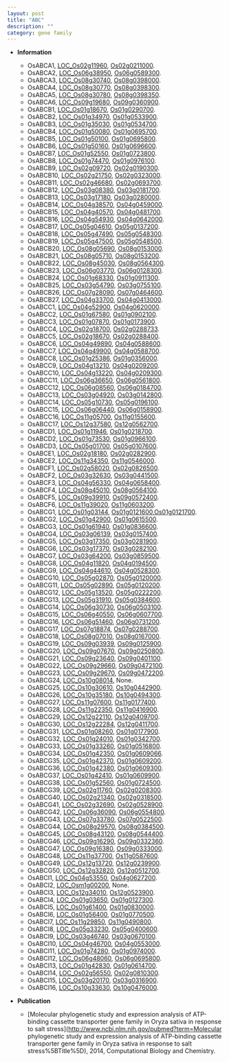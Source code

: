 ```yaml
---
layout: post
title: "ABC"
description: ""
category: gene family
---
```


* **Information**  
    + OsABCA1, [LOC_Os02g11960](http://rice.uga.edu/cgi-bin/ORF_infopage.cgi?orf=LOC_Os02g11960), [Os02g0211000](http://rapdb.dna.affrc.go.jp/viewer/gbrowse_details/irgsp1?name=Os02g0211000).
    + OsABCA2, [LOC_Os06g38950](http://rice.uga.edu/cgi-bin/ORF_infopage.cgi?orf=LOC_Os06g38950), [Os06g0589300](http://rapdb.dna.affrc.go.jp/viewer/gbrowse_details/irgsp1?name=Os06g0589300).
    + OsABCA3, [LOC_Os08g30740](http://rice.uga.edu/cgi-bin/ORF_infopage.cgi?orf=LOC_Os08g30740), [Os08g0398000](http://rapdb.dna.affrc.go.jp/viewer/gbrowse_details/irgsp1?name=Os08g0398000).
    + OsABCA4, [LOC_Os08g30770](http://rice.uga.edu/cgi-bin/ORF_infopage.cgi?orf=LOC_Os08g30770), [Os08g0398300](http://rapdb.dna.affrc.go.jp/viewer/gbrowse_details/irgsp1?name=Os08g0398300).
    + OsABCA5, [LOC_Os08g30780](http://rice.uga.edu/cgi-bin/ORF_infopage.cgi?orf=LOC_Os08g30780), [Os08g0398350](http://rapdb.dna.affrc.go.jp/viewer/gbrowse_details/irgsp1?name=Os08g0398350).
    + OsABCA6, [LOC_Os09g19680](http://rice.uga.edu/cgi-bin/ORF_infopage.cgi?orf=LOC_Os09g19680), [Os09g0360900](http://rapdb.dna.affrc.go.jp/viewer/gbrowse_details/irgsp1?name=Os09g0360900).
    + OsABCB1, [LOC_Os01g18670](http://rice.uga.edu/cgi-bin/ORF_infopage.cgi?orf=LOC_Os01g18670), [Os01g0290700](http://rapdb.dna.affrc.go.jp/viewer/gbrowse_details/irgsp1?name=Os01g0290700).
    + OsABCB2, [LOC_Os01g34970](http://rice.uga.edu/cgi-bin/ORF_infopage.cgi?orf=LOC_Os01g34970), [Os01g0533900](http://rapdb.dna.affrc.go.jp/viewer/gbrowse_details/irgsp1?name=Os01g0533900).
    + OsABCB3, [LOC_Os01g35030](http://rice.uga.edu/cgi-bin/ORF_infopage.cgi?orf=LOC_Os01g35030), [Os01g0534700](http://rapdb.dna.affrc.go.jp/viewer/gbrowse_details/irgsp1?name=Os01g0534700).
    + OsABCB4, [LOC_Os01g50080](http://rice.uga.edu/cgi-bin/ORF_infopage.cgi?orf=LOC_Os01g50080), [Os01g0695700](http://rapdb.dna.affrc.go.jp/viewer/gbrowse_details/irgsp1?name=Os01g0695700).
    + OsABCB5, [LOC_Os01g50100](http://rice.uga.edu/cgi-bin/ORF_infopage.cgi?orf=LOC_Os01g50100), [Os01g0695800](http://rapdb.dna.affrc.go.jp/viewer/gbrowse_details/irgsp1?name=Os01g0695800).
    + OsABCB6, [LOC_Os01g50160](http://rice.uga.edu/cgi-bin/ORF_infopage.cgi?orf=LOC_Os01g50160), [Os01g0696600](http://rapdb.dna.affrc.go.jp/viewer/gbrowse_details/irgsp1?name=Os01g0696600).
    + OsABCB7, [LOC_Os01g52550](http://rice.uga.edu/cgi-bin/ORF_infopage.cgi?orf=LOC_Os01g52550), [Os01g0723800](http://rapdb.dna.affrc.go.jp/viewer/gbrowse_details/irgsp1?name=Os01g0723800).
    + OsABCB8, [LOC_Os01g74470](http://rice.uga.edu/cgi-bin/ORF_infopage.cgi?orf=LOC_Os01g74470), [Os01g0976100](http://rapdb.dna.affrc.go.jp/viewer/gbrowse_details/irgsp1?name=Os01g0976100).
    + OsABCB9, [LOC_Os02g09720](http://rice.uga.edu/cgi-bin/ORF_infopage.cgi?orf=LOC_Os02g09720), [Os02g0190300](http://rapdb.dna.affrc.go.jp/viewer/gbrowse_details/irgsp1?name=Os02g0190300).
    + OsABCB10, [LOC_Os02g21750](http://rice.uga.edu/cgi-bin/ORF_infopage.cgi?orf=LOC_Os02g21750), [Os02g0323000](http://rapdb.dna.affrc.go.jp/viewer/gbrowse_details/irgsp1?name=Os02g0323000).
    + OsABCB11, [LOC_Os02g46680](http://rice.uga.edu/cgi-bin/ORF_infopage.cgi?orf=LOC_Os02g46680), [Os02g0693700](http://rapdb.dna.affrc.go.jp/viewer/gbrowse_details/irgsp1?name=Os02g0693700).
    + OsABCB12, [LOC_Os03g08380](http://rice.uga.edu/cgi-bin/ORF_infopage.cgi?orf=LOC_Os03g08380), [Os03g0181700](http://rapdb.dna.affrc.go.jp/viewer/gbrowse_details/irgsp1?name=Os03g0181700).
    + OsABCB13, [LOC_Os03g17180](http://rice.uga.edu/cgi-bin/ORF_infopage.cgi?orf=LOC_Os03g17180), [Os03g0280000](http://rapdb.dna.affrc.go.jp/viewer/gbrowse_details/irgsp1?name=Os03g0280000).
    + OsABCB14, [LOC_Os04g38570](http://rice.uga.edu/cgi-bin/ORF_infopage.cgi?orf=LOC_Os04g38570), [Os04g0459000](http://rapdb.dna.affrc.go.jp/viewer/gbrowse_details/irgsp1?name=Os04g0459000).
    + OsABCB15, [LOC_Os04g40570](http://rice.uga.edu/cgi-bin/ORF_infopage.cgi?orf=LOC_Os04g40570), [Os04g0481700](http://rapdb.dna.affrc.go.jp/viewer/gbrowse_details/irgsp1?name=Os04g0481700).
    + OsABCB16, [LOC_Os04g54930](http://rice.uga.edu/cgi-bin/ORF_infopage.cgi?orf=LOC_Os04g54930), [Os04g0642000](http://rapdb.dna.affrc.go.jp/viewer/gbrowse_details/irgsp1?name=Os04g0642000).
    + OsABCB17, [LOC_Os05g04610](http://rice.uga.edu/cgi-bin/ORF_infopage.cgi?orf=LOC_Os05g04610), [Os05g0137200](http://rapdb.dna.affrc.go.jp/viewer/gbrowse_details/irgsp1?name=Os05g0137200).
    + OsABCB18, [LOC_Os05g47490](http://rice.uga.edu/cgi-bin/ORF_infopage.cgi?orf=LOC_Os05g47490), [Os05g0548300](http://rapdb.dna.affrc.go.jp/viewer/gbrowse_details/irgsp1?name=Os05g0548300).
    + OsABCB19, [LOC_Os05g47500](http://rice.uga.edu/cgi-bin/ORF_infopage.cgi?orf=LOC_Os05g47500), [Os05g0548500](http://rapdb.dna.affrc.go.jp/viewer/gbrowse_details/irgsp1?name=Os05g0548500).
    + OsABCB20, [LOC_Os08g05690](http://rice.uga.edu/cgi-bin/ORF_infopage.cgi?orf=LOC_Os08g05690), [Os08g0153000](http://rapdb.dna.affrc.go.jp/viewer/gbrowse_details/irgsp1?name=Os08g0153000).
    + OsABCB21, [LOC_Os08g05710](http://rice.uga.edu/cgi-bin/ORF_infopage.cgi?orf=LOC_Os08g05710), [Os08g0153200](http://rapdb.dna.affrc.go.jp/viewer/gbrowse_details/irgsp1?name=Os08g0153200).
    + OsABCB22, [LOC_Os08g45030](http://rice.uga.edu/cgi-bin/ORF_infopage.cgi?orf=LOC_Os08g45030), [Os08g0564300](http://rapdb.dna.affrc.go.jp/viewer/gbrowse_details/irgsp1?name=Os08g0564300).
    + OsABCB23, [LOC_Os06g03770](http://rice.uga.edu/cgi-bin/ORF_infopage.cgi?orf=LOC_Os06g03770), [Os06g0128300](http://rapdb.dna.affrc.go.jp/viewer/gbrowse_details/irgsp1?name=Os06g0128300).
    + OsABCB24, [LOC_Os01g68330](http://rice.uga.edu/cgi-bin/ORF_infopage.cgi?orf=LOC_Os01g68330), [Os01g0911300](http://rapdb.dna.affrc.go.jp/viewer/gbrowse_details/irgsp1?name=Os01g0911300).
    + OsABCB25, [LOC_Os03g54790](http://rice.uga.edu/cgi-bin/ORF_infopage.cgi?orf=LOC_Os03g54790), [Os03g0755100](http://rapdb.dna.affrc.go.jp/viewer/gbrowse_details/irgsp1?name=Os03g0755100).
    + OsABCB26, [LOC_Os07g28090](http://rice.uga.edu/cgi-bin/ORF_infopage.cgi?orf=LOC_Os07g28090), [Os07g0464600](http://rapdb.dna.affrc.go.jp/viewer/gbrowse_details/irgsp1?name=Os07g0464600).
    + OsABCB27, [LOC_Os04g33700](http://rice.uga.edu/cgi-bin/ORF_infopage.cgi?orf=LOC_Os04g33700), [Os04g0413000](http://rapdb.dna.affrc.go.jp/viewer/gbrowse_details/irgsp1?name=Os04g0413000).
    + OsABCC1, [LOC_Os04g52900](http://rice.uga.edu/cgi-bin/ORF_infopage.cgi?orf=LOC_Os04g52900), [Os04g0620000](http://rapdb.dna.affrc.go.jp/viewer/gbrowse_details/irgsp1?name=Os04g0620000).
    + OsABCC2, [LOC_Os01g67580](http://rice.uga.edu/cgi-bin/ORF_infopage.cgi?orf=LOC_Os01g67580), [Os01g0902100](http://rapdb.dna.affrc.go.jp/viewer/gbrowse_details/irgsp1?name=Os01g0902100).
    + OsABCC3, [LOC_Os01g07870](http://rice.uga.edu/cgi-bin/ORF_infopage.cgi?orf=LOC_Os01g07870), [Os01g0173900](http://rapdb.dna.affrc.go.jp/viewer/gbrowse_details/irgsp1?name=Os01g0173900).
    + OsABCC4, [LOC_Os02g18700](http://rice.uga.edu/cgi-bin/ORF_infopage.cgi?orf=LOC_Os02g18700), [Os02g0288733](http://rapdb.dna.affrc.go.jp/viewer/gbrowse_details/irgsp1?name=Os02g0288733).
    + OsABCC5, [LOC_Os02g18670](http://rice.uga.edu/cgi-bin/ORF_infopage.cgi?orf=LOC_Os02g18670), [Os02g0288400](http://rapdb.dna.affrc.go.jp/viewer/gbrowse_details/irgsp1?name=Os02g0288400).
    + OsABCC6, [LOC_Os04g49890](http://rice.uga.edu/cgi-bin/ORF_infopage.cgi?orf=LOC_Os04g49890), [Os04g0588600](http://rapdb.dna.affrc.go.jp/viewer/gbrowse_details/irgsp1?name=Os04g0588600).
    + OsABCC7, [LOC_Os04g49900](http://rice.uga.edu/cgi-bin/ORF_infopage.cgi?orf=LOC_Os04g49900), [Os04g0588700](http://rapdb.dna.affrc.go.jp/viewer/gbrowse_details/irgsp1?name=Os04g0588700).
    + OsABCC8, [LOC_Os01g25386](http://rice.uga.edu/cgi-bin/ORF_infopage.cgi?orf=LOC_Os01g25386), [Os01g0356000](http://rapdb.dna.affrc.go.jp/viewer/gbrowse_details/irgsp1?name=Os01g0356000).
    + OsABCC9, [LOC_Os04g13210](http://rice.uga.edu/cgi-bin/ORF_infopage.cgi?orf=LOC_Os04g13210), [Os04g0209200](http://rapdb.dna.affrc.go.jp/viewer/gbrowse_details/irgsp1?name=Os04g0209200).
    + OsABCC10, [LOC_Os04g13220](http://rice.uga.edu/cgi-bin/ORF_infopage.cgi?orf=LOC_Os04g13220), [Os04g0209300](http://rapdb.dna.affrc.go.jp/viewer/gbrowse_details/irgsp1?name=Os04g0209300).
    + OsABCC11, [LOC_Os06g36650](http://rice.uga.edu/cgi-bin/ORF_infopage.cgi?orf=LOC_Os06g36650), [Os06g0561800](http://rapdb.dna.affrc.go.jp/viewer/gbrowse_details/irgsp1?name=Os06g0561800).
    + OsABCC12, [LOC_Os06g08560](http://rice.uga.edu/cgi-bin/ORF_infopage.cgi?orf=LOC_Os06g08560), [Os06g0184700](http://rapdb.dna.affrc.go.jp/viewer/gbrowse_details/irgsp1?name=Os06g0184700).
    + OsABCC13, [LOC_Os03g04920](http://rice.uga.edu/cgi-bin/ORF_infopage.cgi?orf=LOC_Os03g04920), [Os03g0142800](http://rapdb.dna.affrc.go.jp/viewer/gbrowse_details/irgsp1?name=Os03g0142800).
    + OsABCC14, [LOC_Os05g10730](http://rice.uga.edu/cgi-bin/ORF_infopage.cgi?orf=LOC_Os05g10730), [Os05g0196100](http://rapdb.dna.affrc.go.jp/viewer/gbrowse_details/irgsp1?name=Os05g0196100).
    + OsABCC15, [LOC_Os06g06440](http://rice.uga.edu/cgi-bin/ORF_infopage.cgi?orf=LOC_Os06g06440), [Os06g0158900](http://rapdb.dna.affrc.go.jp/viewer/gbrowse_details/irgsp1?name=Os06g0158900).
    + OsABCC16, [LOC_Os11g05700](http://rice.uga.edu/cgi-bin/ORF_infopage.cgi?orf=LOC_Os11g05700), [Os11g0155600](http://rapdb.dna.affrc.go.jp/viewer/gbrowse_details/irgsp1?name=Os11g0155600).
    + OsABCC17, [LOC_Os12g37580](http://rice.uga.edu/cgi-bin/ORF_infopage.cgi?orf=LOC_Os12g37580), [Os12g0562700](http://rapdb.dna.affrc.go.jp/viewer/gbrowse_details/irgsp1?name=Os12g0562700).
    + OsABCD1, [LOC_Os01g11946](http://rice.uga.edu/cgi-bin/ORF_infopage.cgi?orf=LOC_Os01g11946), [Os01g0218700](http://rapdb.dna.affrc.go.jp/viewer/gbrowse_details/irgsp1?name=Os01g0218700).
    + OsABCD2, [LOC_Os01g73530](http://rice.uga.edu/cgi-bin/ORF_infopage.cgi?orf=LOC_Os01g73530), [Os01g0966100](http://rapdb.dna.affrc.go.jp/viewer/gbrowse_details/irgsp1?name=Os01g0966100).
    + OsABCD3, [LOC_Os05g01700](http://rice.uga.edu/cgi-bin/ORF_infopage.cgi?orf=LOC_Os05g01700), [Os05g0107600](http://rapdb.dna.affrc.go.jp/viewer/gbrowse_details/irgsp1?name=Os05g0107600).
    + OsABCE1, [LOC_Os02g18180](http://rice.uga.edu/cgi-bin/ORF_infopage.cgi?orf=LOC_Os02g18180), [Os02g0282900](http://rapdb.dna.affrc.go.jp/viewer/gbrowse_details/irgsp1?name=Os02g0282900).
    + OsABCE2, [LOC_Os11g34350](http://rice.uga.edu/cgi-bin/ORF_infopage.cgi?orf=LOC_Os11g34350), [Os11g0546000](http://rapdb.dna.affrc.go.jp/viewer/gbrowse_details/irgsp1?name=Os11g0546000).
    + OsABCF1, [LOC_Os02g58020](http://rice.uga.edu/cgi-bin/ORF_infopage.cgi?orf=LOC_Os02g58020), [Os02g0826500](http://rapdb.dna.affrc.go.jp/viewer/gbrowse_details/irgsp1?name=Os02g0826500).
    + OsABCF2, [LOC_Os03g32630](http://rice.uga.edu/cgi-bin/ORF_infopage.cgi?orf=LOC_Os03g32630), [Os03g0441500](http://rapdb.dna.affrc.go.jp/viewer/gbrowse_details/irgsp1?name=Os03g0441500).
    + OsABCF3, [LOC_Os04g56330](http://rice.uga.edu/cgi-bin/ORF_infopage.cgi?orf=LOC_Os04g56330), [Os04g0658400](http://rapdb.dna.affrc.go.jp/viewer/gbrowse_details/irgsp1?name=Os04g0658400).
    + OsABCF4, [LOC_Os08g45010](http://rice.uga.edu/cgi-bin/ORF_infopage.cgi?orf=LOC_Os08g45010), [Os08g0564100](http://rapdb.dna.affrc.go.jp/viewer/gbrowse_details/irgsp1?name=Os08g0564100).
    + OsABCF5, [LOC_Os09g39910](http://rice.uga.edu/cgi-bin/ORF_infopage.cgi?orf=LOC_Os09g39910), [Os09g0572400](http://rapdb.dna.affrc.go.jp/viewer/gbrowse_details/irgsp1?name=Os09g0572400).
    + OsABCF6, [LOC_Os11g39020](http://rice.uga.edu/cgi-bin/ORF_infopage.cgi?orf=LOC_Os11g39020), [Os11g0603200](http://rapdb.dna.affrc.go.jp/viewer/gbrowse_details/irgsp1?name=Os11g0603200).
    + OsABCG1, [LOC_Os01g03144](http://rice.uga.edu/cgi-bin/ORF_infopage.cgi?orf=LOC_Os01g03144), [Os01g0121600](http://rapdb.dna.affrc.go.jp/viewer/gbrowse_details/irgsp1?name=Os01g0121600),[Os01g0121700](http://rapdb.dna.affrc.go.jp/viewer/gbrowse_details/irgsp1?name=Os01g0121700).
    + OsABCG2, [LOC_Os01g42900](http://rice.uga.edu/cgi-bin/ORF_infopage.cgi?orf=LOC_Os01g42900), [Os01g0615500](http://rapdb.dna.affrc.go.jp/viewer/gbrowse_details/irgsp1?name=Os01g0615500).
    + OsABCG3, [LOC_Os01g61940](http://rice.uga.edu/cgi-bin/ORF_infopage.cgi?orf=LOC_Os01g61940), [Os01g0836600](http://rapdb.dna.affrc.go.jp/viewer/gbrowse_details/irgsp1?name=Os01g0836600).
    + OsABCG4, [LOC_Os03g06139](http://rice.uga.edu/cgi-bin/ORF_infopage.cgi?orf=LOC_Os03g06139), [Os03g0157400](http://rapdb.dna.affrc.go.jp/viewer/gbrowse_details/irgsp1?name=Os03g0157400).
    + OsABCG5, [LOC_Os03g17350](http://rice.uga.edu/cgi-bin/ORF_infopage.cgi?orf=LOC_Os03g17350), [Os03g0281900](http://rapdb.dna.affrc.go.jp/viewer/gbrowse_details/irgsp1?name=Os03g0281900).
    + OsABCG6, [LOC_Os03g17370](http://rice.uga.edu/cgi-bin/ORF_infopage.cgi?orf=LOC_Os03g17370), [Os03g0282100](http://rapdb.dna.affrc.go.jp/viewer/gbrowse_details/irgsp1?name=Os03g0282100).
    + OsABCG7, [LOC_Os03g64200](http://rice.uga.edu/cgi-bin/ORF_infopage.cgi?orf=LOC_Os03g64200), [Os03g0859500](http://rapdb.dna.affrc.go.jp/viewer/gbrowse_details/irgsp1?name=Os03g0859500).
    + OsABCG8, [LOC_Os04g11820](http://rice.uga.edu/cgi-bin/ORF_infopage.cgi?orf=LOC_Os04g11820), [Os04g0194500](http://rapdb.dna.affrc.go.jp/viewer/gbrowse_details/irgsp1?name=Os04g0194500).
    + OsABCG9, [LOC_Os04g44610](http://rice.uga.edu/cgi-bin/ORF_infopage.cgi?orf=LOC_Os04g44610), [Os04g0528300](http://rapdb.dna.affrc.go.jp/viewer/gbrowse_details/irgsp1?name=Os04g0528300).
    + OsABCG10, [LOC_Os05g02870](http://rice.uga.edu/cgi-bin/ORF_infopage.cgi?orf=LOC_Os05g02870), [Os05g0120000](http://rapdb.dna.affrc.go.jp/viewer/gbrowse_details/irgsp1?name=Os05g0120000).
    + OsABCG11, [LOC_Os05g02890](http://rice.uga.edu/cgi-bin/ORF_infopage.cgi?orf=LOC_Os05g02890), [Os05g0120200](http://rapdb.dna.affrc.go.jp/viewer/gbrowse_details/irgsp1?name=Os05g0120200).
    + OsABCG12, [LOC_Os05g13520](http://rice.uga.edu/cgi-bin/ORF_infopage.cgi?orf=LOC_Os05g13520), [Os05g0222200](http://rapdb.dna.affrc.go.jp/viewer/gbrowse_details/irgsp1?name=Os05g0222200).
    + OsABCG13, [LOC_Os05g31910](http://rice.uga.edu/cgi-bin/ORF_infopage.cgi?orf=LOC_Os05g31910), [Os05g0384600](http://rapdb.dna.affrc.go.jp/viewer/gbrowse_details/irgsp1?name=Os05g0384600).
    + OsABCG14, [LOC_Os06g30730](http://rice.uga.edu/cgi-bin/ORF_infopage.cgi?orf=LOC_Os06g30730), [Os06g0503100](http://rapdb.dna.affrc.go.jp/viewer/gbrowse_details/irgsp1?name=Os06g0503100).
    + OsABCG15, [LOC_Os06g40550](http://rice.uga.edu/cgi-bin/ORF_infopage.cgi?orf=LOC_Os06g40550), [Os06g0607700](http://rapdb.dna.affrc.go.jp/viewer/gbrowse_details/irgsp1?name=Os06g0607700).
    + OsABCG16, [LOC_Os06g51460](http://rice.uga.edu/cgi-bin/ORF_infopage.cgi?orf=LOC_Os06g51460), [Os06g0731200](http://rapdb.dna.affrc.go.jp/viewer/gbrowse_details/irgsp1?name=Os06g0731200).
    + OsABCG17, [LOC_Os07g18874](http://rice.uga.edu/cgi-bin/ORF_infopage.cgi?orf=LOC_Os07g18874), [Os07g0288700](http://rapdb.dna.affrc.go.jp/viewer/gbrowse_details/irgsp1?name=Os07g0288700).
    + OsABCG18, [LOC_Os08g07010](http://rice.uga.edu/cgi-bin/ORF_infopage.cgi?orf=LOC_Os08g07010), [Os08g0167000](http://rapdb.dna.affrc.go.jp/viewer/gbrowse_details/irgsp1?name=Os08g0167000).
    + OsABCG19, [LOC_Os09g03939](http://rice.uga.edu/cgi-bin/ORF_infopage.cgi?orf=LOC_Os09g03939), [Os09g0125900](http://rapdb.dna.affrc.go.jp/viewer/gbrowse_details/irgsp1?name=Os09g0125900).
    + OsABCG20, [LOC_Os09g07670](http://rice.uga.edu/cgi-bin/ORF_infopage.cgi?orf=LOC_Os09g07670), [Os09g0250800](http://rapdb.dna.affrc.go.jp/viewer/gbrowse_details/irgsp1?name=Os09g0250800).
    + OsABCG21, [LOC_Os09g23640](http://rice.uga.edu/cgi-bin/ORF_infopage.cgi?orf=LOC_Os09g23640), [Os09g0401100](http://rapdb.dna.affrc.go.jp/viewer/gbrowse_details/irgsp1?name=Os09g0401100).
    + OsABCG22, [LOC_Os09g29660](http://rice.uga.edu/cgi-bin/ORF_infopage.cgi?orf=LOC_Os09g29660), [Os09g0472100](http://rapdb.dna.affrc.go.jp/viewer/gbrowse_details/irgsp1?name=Os09g0472100).
    + OsABCG23, [LOC_Os09g29670](http://rice.uga.edu/cgi-bin/ORF_infopage.cgi?orf=LOC_Os09g29670), [Os09g0472200](http://rapdb.dna.affrc.go.jp/viewer/gbrowse_details/irgsp1?name=Os09g0472200).
    + OsABCG24, [LOC_Os10g08014](http://rice.uga.edu/cgi-bin/ORF_infopage.cgi?orf=LOC_Os10g08014), None.
    + OsABCG25, [LOC_Os10g30610](http://rice.uga.edu/cgi-bin/ORF_infopage.cgi?orf=LOC_Os10g30610), [Os10g0442900](http://rapdb.dna.affrc.go.jp/viewer/gbrowse_details/irgsp1?name=Os10g0442900).
    + OsABCG26, [LOC_Os10g35180](http://rice.uga.edu/cgi-bin/ORF_infopage.cgi?orf=LOC_Os10g35180), [Os10g0494300](http://rapdb.dna.affrc.go.jp/viewer/gbrowse_details/irgsp1?name=Os10g0494300).
    + OsABCG27, [LOC_Os11g07600](http://rice.uga.edu/cgi-bin/ORF_infopage.cgi?orf=LOC_Os11g07600), [Os11g0177400](http://rapdb.dna.affrc.go.jp/viewer/gbrowse_details/irgsp1?name=Os11g0177400).
    + OsABCG28, [LOC_Os11g22350](http://rice.uga.edu/cgi-bin/ORF_infopage.cgi?orf=LOC_Os11g22350), [Os11g0416900](http://rapdb.dna.affrc.go.jp/viewer/gbrowse_details/irgsp1?name=Os11g0416900).
    + OsABCG29, [LOC_Os12g22110](http://rice.uga.edu/cgi-bin/ORF_infopage.cgi?orf=LOC_Os12g22110), [Os12g0409700](http://rapdb.dna.affrc.go.jp/viewer/gbrowse_details/irgsp1?name=Os12g0409700).
    + OsABCG30, [LOC_Os12g22284](http://rice.uga.edu/cgi-bin/ORF_infopage.cgi?orf=LOC_Os12g22284), [Os12g0411700](http://rapdb.dna.affrc.go.jp/viewer/gbrowse_details/irgsp1?name=Os12g0411700).
    + OsABCG31, [LOC_Os01g08260](http://rice.uga.edu/cgi-bin/ORF_infopage.cgi?orf=LOC_Os01g08260), [Os01g0177900](http://rapdb.dna.affrc.go.jp/viewer/gbrowse_details/irgsp1?name=Os01g0177900).
    + OsABCG32, [LOC_Os01g24010](http://rice.uga.edu/cgi-bin/ORF_infopage.cgi?orf=LOC_Os01g24010), [Os01g0342700](http://rapdb.dna.affrc.go.jp/viewer/gbrowse_details/irgsp1?name=Os01g0342700).
    + OsABCG33, [LOC_Os01g33260](http://rice.uga.edu/cgi-bin/ORF_infopage.cgi?orf=LOC_Os01g33260), [Os01g0516800](http://rapdb.dna.affrc.go.jp/viewer/gbrowse_details/irgsp1?name=Os01g0516800).
    + OsABCG34, [LOC_Os01g42350](http://rice.uga.edu/cgi-bin/ORF_infopage.cgi?orf=LOC_Os01g42350), [Os01g0609066](http://rapdb.dna.affrc.go.jp/viewer/gbrowse_details/irgsp1?name=Os01g0609066).
    + OsABCG35, [LOC_Os01g42370](http://rice.uga.edu/cgi-bin/ORF_infopage.cgi?orf=LOC_Os01g42370), [Os01g0609200](http://rapdb.dna.affrc.go.jp/viewer/gbrowse_details/irgsp1?name=Os01g0609200).
    + OsABCG36, [LOC_Os01g42380](http://rice.uga.edu/cgi-bin/ORF_infopage.cgi?orf=LOC_Os01g42380), [Os01g0609300](http://rapdb.dna.affrc.go.jp/viewer/gbrowse_details/irgsp1?name=Os01g0609300).
    + OsABCG37, [LOC_Os01g42410](http://rice.uga.edu/cgi-bin/ORF_infopage.cgi?orf=LOC_Os01g42410), [Os01g0609900](http://rapdb.dna.affrc.go.jp/viewer/gbrowse_details/irgsp1?name=Os01g0609900).
    + OsABCG38, [LOC_Os01g52560](http://rice.uga.edu/cgi-bin/ORF_infopage.cgi?orf=LOC_Os01g52560), [Os01g0724500](http://rapdb.dna.affrc.go.jp/viewer/gbrowse_details/irgsp1?name=Os01g0724500).
    + OsABCG39, [LOC_Os02g11760](http://rice.uga.edu/cgi-bin/ORF_infopage.cgi?orf=LOC_Os02g11760), [Os02g0208300](http://rapdb.dna.affrc.go.jp/viewer/gbrowse_details/irgsp1?name=Os02g0208300).
    + OsABCG40, [LOC_Os02g21340](http://rice.uga.edu/cgi-bin/ORF_infopage.cgi?orf=LOC_Os02g21340), [Os02g0318500](http://rapdb.dna.affrc.go.jp/viewer/gbrowse_details/irgsp1?name=Os02g0318500).
    + OsABCG41, [LOC_Os02g32690](http://rice.uga.edu/cgi-bin/ORF_infopage.cgi?orf=LOC_Os02g32690), [Os02g0528900](http://rapdb.dna.affrc.go.jp/viewer/gbrowse_details/irgsp1?name=Os02g0528900).
    + OsABCG42, [LOC_Os06g36090](http://rice.uga.edu/cgi-bin/ORF_infopage.cgi?orf=LOC_Os06g36090), [Os06g0554800](http://rapdb.dna.affrc.go.jp/viewer/gbrowse_details/irgsp1?name=Os06g0554800).
    + OsABCG43, [LOC_Os07g33780](http://rice.uga.edu/cgi-bin/ORF_infopage.cgi?orf=LOC_Os07g33780), [Os07g0522500](http://rapdb.dna.affrc.go.jp/viewer/gbrowse_details/irgsp1?name=Os07g0522500).
    + OsABCG44, [LOC_Os08g29570](http://rice.uga.edu/cgi-bin/ORF_infopage.cgi?orf=LOC_Os08g29570), [Os08g0384500](http://rapdb.dna.affrc.go.jp/viewer/gbrowse_details/irgsp1?name=Os08g0384500).
    + OsABCG45, [LOC_Os08g43120](http://rice.uga.edu/cgi-bin/ORF_infopage.cgi?orf=LOC_Os08g43120), [Os08g0544400](http://rapdb.dna.affrc.go.jp/viewer/gbrowse_details/irgsp1?name=Os08g0544400).
    + OsABCG46, [LOC_Os09g16290](http://rice.uga.edu/cgi-bin/ORF_infopage.cgi?orf=LOC_Os09g16290), [Os09g0332360](http://rapdb.dna.affrc.go.jp/viewer/gbrowse_details/irgsp1?name=Os09g0332360).
    + OsABCG47, [LOC_Os09g16380](http://rice.uga.edu/cgi-bin/ORF_infopage.cgi?orf=LOC_Os09g16380), [Os09g0333000](http://rapdb.dna.affrc.go.jp/viewer/gbrowse_details/irgsp1?name=Os09g0333000).
    + OsABCG48, [LOC_Os11g37700](http://rice.uga.edu/cgi-bin/ORF_infopage.cgi?orf=LOC_Os11g37700), [Os11g0587600](http://rapdb.dna.affrc.go.jp/viewer/gbrowse_details/irgsp1?name=Os11g0587600).
    + OsABCG49, [LOC_Os12g13720](http://rice.uga.edu/cgi-bin/ORF_infopage.cgi?orf=LOC_Os12g13720), [Os12g0239900](http://rapdb.dna.affrc.go.jp/viewer/gbrowse_details/irgsp1?name=Os12g0239900).
    + OsABCG50, [LOC_Os12g32820](http://rice.uga.edu/cgi-bin/ORF_infopage.cgi?orf=LOC_Os12g32820), [Os12g0512700](http://rapdb.dna.affrc.go.jp/viewer/gbrowse_details/irgsp1?name=Os12g0512700).
    + OsABCI1, [LOC_Os04g53550](http://rice.uga.edu/cgi-bin/ORF_infopage.cgi?orf=LOC_Os04g53550), [Os04g0627200](http://rapdb.dna.affrc.go.jp/viewer/gbrowse_details/irgsp1?name=Os04g0627200).
    + OsABCI2, [LOC_Osm1g00200](http://rice.uga.edu/cgi-bin/ORF_infopage.cgi?orf=LOC_Osm1g00200), None.
    + OsABCI3, [LOC_Os12g34010](http://rice.uga.edu/cgi-bin/ORF_infopage.cgi?orf=LOC_Os12g34010), [Os12g0523900](http://rapdb.dna.affrc.go.jp/viewer/gbrowse_details/irgsp1?name=Os12g0523900).
    + OsABCI4, [LOC_Os01g03650](http://rice.uga.edu/cgi-bin/ORF_infopage.cgi?orf=LOC_Os01g03650), [Os01g0127300](http://rapdb.dna.affrc.go.jp/viewer/gbrowse_details/irgsp1?name=Os01g0127300).
    + OsABCI5, [LOC_Os01g61400](http://rice.uga.edu/cgi-bin/ORF_infopage.cgi?orf=LOC_Os01g61400), [Os01g0830000](http://rapdb.dna.affrc.go.jp/viewer/gbrowse_details/irgsp1?name=Os01g0830000).
    + OsABCI6, [LOC_Os01g56400](http://rice.uga.edu/cgi-bin/ORF_infopage.cgi?orf=LOC_Os01g56400), [Os01g0770500](http://rapdb.dna.affrc.go.jp/viewer/gbrowse_details/irgsp1?name=Os01g0770500).
    + OsABCI7, [LOC_Os11g29850](http://rice.uga.edu/cgi-bin/ORF_infopage.cgi?orf=LOC_Os11g29850), [Os11g0490800](http://rapdb.dna.affrc.go.jp/viewer/gbrowse_details/irgsp1?name=Os11g0490800).
    + OsABCI8, [LOC_Os05g33230](http://rice.uga.edu/cgi-bin/ORF_infopage.cgi?orf=LOC_Os05g33230), [Os05g0400600](http://rapdb.dna.affrc.go.jp/viewer/gbrowse_details/irgsp1?name=Os05g0400600).
    + OsABCI9, [LOC_Os03g46740](http://rice.uga.edu/cgi-bin/ORF_infopage.cgi?orf=LOC_Os03g46740), [Os03g0670100](http://rapdb.dna.affrc.go.jp/viewer/gbrowse_details/irgsp1?name=Os03g0670100).
    + OsABCI10, [LOC_Os04g46700](http://rice.uga.edu/cgi-bin/ORF_infopage.cgi?orf=LOC_Os04g46700), [Os04g0553000](http://rapdb.dna.affrc.go.jp/viewer/gbrowse_details/irgsp1?name=Os04g0553000).
    + OsABCI11, [LOC_Os01g74280](http://rice.uga.edu/cgi-bin/ORF_infopage.cgi?orf=LOC_Os01g74280), [Os01g0974000](http://rapdb.dna.affrc.go.jp/viewer/gbrowse_details/irgsp1?name=Os01g0974000).
    + OsABCI12, [LOC_Os06g48060](http://rice.uga.edu/cgi-bin/ORF_infopage.cgi?orf=LOC_Os06g48060), [Os06g0695800](http://rapdb.dna.affrc.go.jp/viewer/gbrowse_details/irgsp1?name=Os06g0695800).
    + OsABCI13, [LOC_Os01g42830](http://rice.uga.edu/cgi-bin/ORF_infopage.cgi?orf=LOC_Os01g42830), [Os01g0614700](http://rapdb.dna.affrc.go.jp/viewer/gbrowse_details/irgsp1?name=Os01g0614700).
    + OsABCI14, [LOC_Os02g56550](http://rice.uga.edu/cgi-bin/ORF_infopage.cgi?orf=LOC_Os02g56550), [Os02g0810300](http://rapdb.dna.affrc.go.jp/viewer/gbrowse_details/irgsp1?name=Os02g0810300).
    + OsABCI15, [LOC_Os03g20170](http://rice.uga.edu/cgi-bin/ORF_infopage.cgi?orf=LOC_Os03g20170), [Os03g0316900](http://rapdb.dna.affrc.go.jp/viewer/gbrowse_details/irgsp1?name=Os03g0316900).
    + OsABCI16, [LOC_Os10g33630](http://rice.uga.edu/cgi-bin/ORF_infopage.cgi?orf=LOC_Os10g33630), [Os10g0476000](http://rapdb.dna.affrc.go.jp/viewer/gbrowse_details/irgsp1?name=Os10g0476000).

* **Publication**  
    + [Molecular phylogenetic study and expression analysis of ATP-binding cassette transporter gene family in Oryza sativa in response to salt stress](http://www.ncbi.nlm.nih.gov/pubmed?term=Molecular phylogenetic study and expression analysis of ATP-binding cassette transporter gene family in Oryza sativa in response to salt stress%5BTitle%5D), 2014, Computational Biology and Chemistry.


